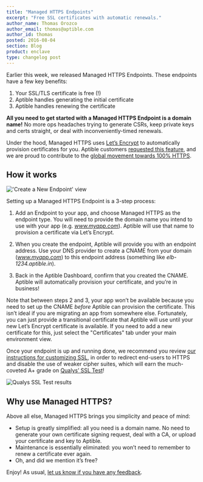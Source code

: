 ```yaml
---
title: "Managed HTTPS Endpoints"
excerpt: "Free SSL certificates with automatic renewals."
author_name: Thomas Orozco
author_email: thomas@aptible.com
author_id: thomas
posted: 2016-08-04
section: Blog
product: enclave
type: changelog post
---
```

Earlier this week, we released Managed HTTPS Endpoints. These endpoints have a few key benefits:

1. Your SSL/TLS certificate is free (!)  
2. Aptible handles generating the initial certificate  
3. Aptible handles renewing the certificate  

**All you need to get started with a Managed HTTPS Endpoint is a domain name!** No more ops headaches trying to generate CSRs, keep private keys and certs straight, or deal with inconveniently-timed renewals.

Under the hood, Managed HTTPS uses [Let’s Encrypt][0] to automatically provision certificates for you. Aptible customers [requested this feature][1], and we are proud to contribute to the [global movement towards 100% HTTPS][2].

## How it works

!['Create a New Endpoint' view][3]

Setting up a Managed HTTPS Endpoint is a 3-step process:

1. Add an Endpoint to your app, and choose Managed HTTPS as the endpoint type. You will need to provide the domain name you intend to use with your app (e.g. _www.myapp.com_). Aptible will use that name to provision a certificate via Let’s Encrypt.

2. When you create the endpoint, Aptible will provide you with an endpoint address. Use your DNS provider to create a CNAME from your domain (_www.myapp.com_) to this endpoint address (something like _elb-1234.aptible.in_).

3. Back in the Aptible Dashboard, confirm that you created the CNAME. Aptible will automatically provision your certificate, and you’re in business!

Note that between steps 2 and 3, your app won’t be available because you need to set up the CNAME _before_ Aptible can provision the certificate. This isn’t ideal if you are migrating an app from somewhere else. Fortunately, you can  just provide a transitional certificate that Aptible will use until your new Let’s Encrypt certificate is available. If you need to add a new certificate for this, just select the "Certificates" tab under your main environment view.

Once your endpoint is up and running done, we recommend you review [our instructions for customizing SSL][4], in order to redirect end-users to HTTPS and disable the use of weaker cipher suites, which will earn the much-coveted A+ grade on [Qualys’ SSL Test][5]!

![Qualys SSL Test results][6]

## Why use Managed HTTPS?

Above all else, Managed HTTPS brings you simplicity and peace of mind:

  * Setup is greatly simplified: all you need is a domain name. No need to generate your own certificate signing request, deal with a CA, or upload your certificate and key to Aptible.  
  * Maintenance is essentially eliminated: you won’t need to remember to renew a certificate ever again.  
  * Oh, and did we mention it’s free?  

Enjoy! As usual, [let us know if you have any feedback][7].

  [0]: https://letsencrypt.org/  
  [1]: https://community.aptible.com/t/installing-certbot-ssl/161/6  
  [2]: https://letsencrypt.org/2016/06/22/https-progress-june-2016.html  
  [3]: /images/blog/managed-https/create_new_endpoint.png
  [4]: /support/topics/paas/how-to-modify-nginx-config/  
  [5]: https://www.ssllabs.com/ssltest/  
  [6]: /images/blog/managed-https/ssl_labs.png  
  [7]: http://contact.aptible.com  
